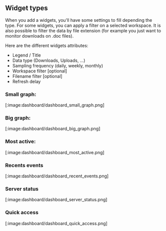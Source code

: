 ## Widget types ##

When you add a widgets, you'll have some settings to fill depending the type.
For some widgets, you can apply a filter on a selected workspace.
It is also possible to filter the data by file extension (for example you just want to monitor downloads on .doc files).

Here are the different widgets attributes:

- Legend / Title
- Data type (Downloads, Uploads, ...)
- Sampling frequency (daily, weekly, monthly)
- Workspace filter [optional]
- Filename filter [optional]
- Refresh delay

### Small graph: ###
[:image:dashboard/dashboard_small_graph.png]

### Big graph: ###
[:image:dashboard/dashboard_big_graph.png]

###  Most active: ###
[:image:dashboard/dashboard_most_active.png]

### Recents events ###
[:image:dashboard/dashboard_recent_events.png]

### Server status ###
[:image:dashboard/dashboard_server_status.png]

### Quick access ###
[:image:dashboard/dashboard_quick_access.png]


<!-- [server_status]:    /images/dashboard/dashboard_server_status.png
[recent_events]:    /images/dashboard/dashboard_recent_events.png
[most_active]:      /images/dashboard/dashboard_most_active.png
[big_graph]:        /images/dashboard/dashboard_big_graph.png
[small_graph]:      /images/dashboard/dashboard_small_graph.png
[getting_started]:  /images/dashboard/dashboard_get_started.png
[quick_access]:     /images/dashboard/dashboard_quick_access.png -->
